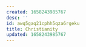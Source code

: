 ```yaml
---
created: 1658243985767
desc: ''
id: awq5gaq21cphh5qza6rgeku
title: Christianity
updated: 1658243985767
---
```

   
